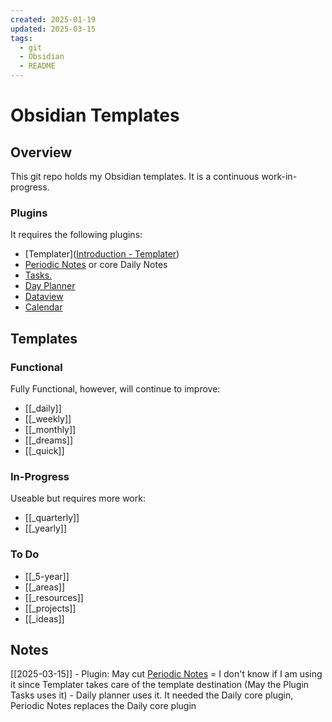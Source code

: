 ```yaml
---
created: 2025-01-19
updated: 2025-03-15
tags:
  - git
  - Obsidian
  - README
---
```

# Obsidian Templates

## Overview

This git repo holds my Obsidian templates. It is a continuous work-in-progress.

### Plugins
It requires the following plugins: 
- [Templater]([Introduction - Templater](https://silentvoid13.github.io/Templater/)) 
- [Periodic Notes](https://github.com/liamcain/obsidian-periodic-notes) or core Daily Notes
- [Tasks.](https://github.com/obsidian-tasks-group/obsidian-tasks)
- [Day Planner](https://github.com/ivan-lednev/obsidian-day-planner)
- [Dataview](https://github.com/blacksmithgu/obsidian-dataview)
- [Calendar](https://github.com/liamcain/obsidian-calendar-plugin)
## Templates
### Functional
Fully Functional, however, will continue to improve:
- [[_daily]]
- [[_weekly]]
- [[_monthly]]
- [[_dreams]]
- [[_quick]]

### In-Progress
Useable but requires more work:
- [[_quarterly]]
- [[_yearly]]

### To Do
- [[_5-year]]
- [[_areas]]
- [[_resources]]
- [[_projects]]
- [[_ideas]]

## Notes

[[2025-03-15]]
	- Plugin: May cut [Periodic Notes](https://github.com/liamcain/obsidian-periodic-notes) = I don't know if I am using it since Templater takes care of the template destination (May the Plugin Tasks uses it)
	- Daily planner uses it. It needed the Daily core plugin, Periodic Notes replaces the Daily core plugin
